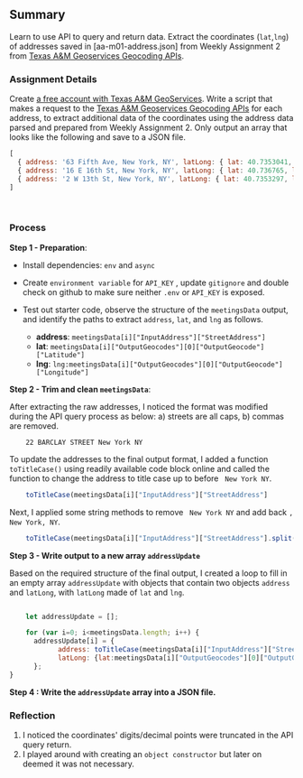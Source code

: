 ## Summary

Learn to use API to query and return data. Extract the coordinates (`lat`,`lng`) of addresses saved in [aa-m01-address.json] from Weekly Assignment 2 from [Texas A&M Geoservices Geocoding APIs](http://geoservices.tamu.edu/Services/Geocode/WebService/). 
<br />

### Assignment Details

Create [a free account with Texas A&M GeoServices](https://geoservices.tamu.edu/Signup/). Write a script that makes a request to the [Texas A&M Geoservices Geocoding APIs](http://geoservices.tamu.edu/Services/Geocode/WebService/) for each address, to extract additional data of the coordinates using the address data parsed and prepared from Weekly Assignment 2.
Only output an array that looks like the following and save to a JSON file. 
```js
[ 
  { address: '63 Fifth Ave, New York, NY', latLong: { lat: 40.7353041, lng: -73.99413539999999 } },
  { address: '16 E 16th St, New York, NY', latLong: { lat: 40.736765, lng: -73.9919024 } },
  { address: '2 W 13th St, New York, NY', latLong: { lat: 40.7353297, lng: -73.99447889999999 } } 
]
```
<br />

### Process

**Step 1 - Preparation**: 

* Install dependencies: `env` and `async`
* Create `environment variable` for `API_KEY` , update `gitignore` and double check on github to make sure neither `.env` or `API_KEY` is exposed.
* Test out starter code, observe the structure of the `meetingsData` output, and identify the paths to extract `address`, `lat`, and `lng` as follows.

    - **address**:  `meetingsData[i]["InputAddress"]["StreetAddress"]`
    - **lat**: `meetingsData[i]["OutputGeocodes"][0]["OutputGeocode"]["Latitude"]`
    - **lng**: `lng:meetingsData[i]["OutputGeocodes"][0]["OutputGeocode"]["Longitude"]`
    

**Step 2 - Trim and clean `meetingsData`**: 

After extracting the raw addresses, I noticed the format was modified during the API query process as below:  a) streets are all caps, b) commas are removed.
```
    22 BARCLAY STREET New York NY
```

To update the addresses to the final output format, I added a function `toTitleCase()` using readily available code block online and called the function to change the address to title case up to before ` New York NY`.
```js
    toTitleCase(meetingsData[i]["InputAddress"]["StreetAddress"]
```
Next, I applied some string methods to remove ` New York NY` and add back `, New York, NY`.
```js
    toTitleCase(meetingsData[i]["InputAddress"]["StreetAddress"].split(" New York NY")[0]).concat(", New York, NY"),
```

**Step 3 - Write output to a new array `addressUpdate`**

Based on the required structure of the final output, I created a loop to fill in an empty array `addressUpdate` with objects that contain two objects `address` and `latLong`, with `latLong` made of `lat` and `lng`.

```javascript

    let addressUpdate = [];

    for (var i=0; i<meetingsData.length; i++) {
      addressUpdate[i] = {
            address: toTitleCase(meetingsData[i]["InputAddress"]["StreetAddress"].split(" New York NY")[0]).concat(", New York, NY"),
            latLong: {lat:meetingsData[i]["OutputGeocodes"][0]["OutputGeocode"]["Latitude"], lng:meetingsData[i]["OutputGeocodes"][0]["OutputGeocode"]["Longitude"]}
      };
}

```

**Step 4 :  Write the `addressUpdate` array into a JSON file.**


### Reflection

1. I noticed the coordinates' digits/decimal points were truncated in the API query return.
2. I played around with creating an `object constructor` but later on deemed it was not necessary.  